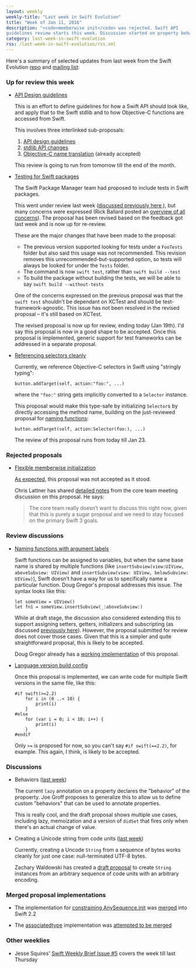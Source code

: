```yaml
---
layout: weekly
weekly-title: "Last week in Swift Evolution"
title: "Week of Jan 11, 2016"
description: "<code>memberwise init</code> was rejected. Swift API
guidelines review starts this week. Discussion started on property behaviors."
category: last-week-in-swift-evolution
rss: /last-week-in-swift-evolution/rss.xml
---
```


Here's a summary of selected updates from last
week from the Swift Evolution
[repo](https://github.com/apple/swift-evolution) and [mailing
list](https://lists.swift.org/pipermail/swift-evolution/):

### Up for review this week

  - [API Design guidelines](https://lists.swift.org/pipermail/swift-evolution/Week-of-Mon-20160111/006609.html)

    This is an effort to define guidelines for how a Swift API should
    look like, and apply that to the Swift stdlib and to how Objective-C
    functions are accessed from Swift.

    This involves three interlinked sub-proposals:

      1. [API design guidelines](https://swift.org/documentation/api-design-guidelines.html)
      2. [stdlib API changes](https://github.com/apple/swift-evolution/blob/master/proposals/0006-apply-api-guidelines-to-the-standard-library.md)
      3. [Objective-C name translation](https://github.com/apple/swift-evolution/blob/master/proposals/0005-objective-c-name-translation.md) (already accepted)

    This review is going to run from tomorrow till the end of the month.

  - [Testing for Swift packages][swift_tests]

    The Swift Package Manager team had proposed to include tests in
    Swift packages.
    
    This went under review last week ([discussed previously here
    ](/last-week-in-swift-evolution/2016/swift-evolution-week-of-01-04/#swift-pm-testing)), but many concerns were expressed (Rick Ballard posted
    an [overview of all concerns][rick_ballard_test_concerns_summary]).
    The proposal has been revised based on the feedback got last week
    and is now up for re-review.

    These are the major changes that have been made to the proposal:

      * The previous version supported looking for tests under a
        `FooTests` folder but also said this usage was not recommended.
        This revision removes this unrecommended-but-supported option,
        so tests will always be looked for under the `Tests` folder.
      * The command is now `swift test`, rather than `swift build --test`
      * To build the package without building the tests, we will be
        able to say `swift build --without-tests`

    One of the concerns expressed on the previous proposal was that the
    `swift test` shouldn't be dependant on XCTest and should be
    test-framework-agnostic. This issue has not been resolved in the
    revised proposal &ndash; it's still based on XCTest.

    The revised proposal is now up for review, ending today (Jan 19th).
    I'd say this proposal is now in a good shape to be accepted. Once
    this proposal is implemented, generic support for test frameworks
    can be addressed in a separate proposal.
 
  - [Referencing selectors cleanly](https://github.com/apple/swift-evolution/blob/master/proposals/0022-objc-selectors.md)

    Currently, we reference Objective-C selectors in Swift using
    "stringly typing":

        button.addTarget(self, action:"foo:", ...)

    where the `"foo:"` string gets implicitly converted to a `Selector`
    instance.

    This proposal would make this type-safe by initializing `Selector`s
    by directly accessing the method name, building on the just-reviewed
    proposal for [naming functions](#naming-functions):

        button.addTarget(self, action:Selector(foo:), ...)

    The review of this proposal runs from today till Jan 23.

[swift_tests]: https://github.com/apple/swift-evolution/blob/master/proposals/0019-package-manager-testing.md
[rick_ballard_test_concerns_summary]: https://lists.swift.org/pipermail/swift-evolution/Week-of-Mon-20160111/006466.html

### Rejected proposals

  - [Flexible memberwise initialization][flexible_init]

    [As expected](/last-week-in-swift-evolution/2016/swift-evolution-week-of-01-04/#memberwise-init), this proposal was not accepted as it stood.

    Chris Lattner has shared [detailed notes](https://lists.swift.org/pipermail/swift-evolution/Week-of-Mon-20160111/006469.html)
    from the core team meeting discussion on this proposal. He says:

    > The core team really doesn’t want to discuss this right now, given
    > that this is purely a sugar proposal and we need to stay focused
    > on the primary Swift 3 goals.

[flexible_init]: https://github.com/apple/swift-evolution/blob/master/proposals/0018-flexible-memberwise-initialization.md

### Review discussions

  - <a name="naming-functions"></a>
    [Naming functions with argument labels][naming_functions]

    Swift functions can be assigned to variables, but when the same base
    name is shared by multiple functions (like
    `insertSubview(view:UIView, aboveSubview: UIView)` and
    `insertSubview(view: UIView, belowSubview: UIView)`), Swift doesn’t
    have a way for us to specifically name a particular function. Doug
    Gregor's proposal addresses this issue. The syntax looks like this:

        let someView = UIView()
        let fn1 = someView.insertSubview(_:aboveSubview:)

    While at draft stage, the discussion also considered extending this
    to support assigning setters, getters, initializers and
    subscripting (as discussed [previously here](/last-week-in-swift-evolution/2016/swift-evolution-week-of-12-28/#naming-functions)). However, the proposal submitted
    for review does not cover those cases. Given that this is a simpler and
    quite straightforward proposal, this is likely to be accepted.

    Doug Gregor already has a [working implementation](https://github.com/DougGregor/swift/compare/se-0021-generalized-naming) of this proposal.

[naming_functions]: https://github.com/apple/swift-evolution/blob/master/proposals/0021-generalized-naming.md

  - [Language version build config](https://github.com/apple/swift-evolution/blob/master/proposals/0020-if-swift-version.md)

    Once this proposal is implemented, we can write code for multiple
    Swift versions in the same file, like this:

        #if swift(>=2.2)
            for i in (0 ..< 10) {
                print(i)
            }
        #else
            for (var i = 0; i < 10; i++) {
                print(i)
            }
        #endif

    Only `>=` is proposed for now, so you can't say `#if swift(==2.2)`,
    for example. This again, I think, is likely to be accepted.

### Discussions

  - Behaviors ([last week](https://lists.swift.org/pipermail/swift-evolution/Week-of-Mon-20160111/006523.html))

    The current `lazy` annotation on a property declares the "behavior"
    of the propoerty. Joe Groff proposes to generalize this to allow us
    to define custom "behaviors" that can be used to annotate
    properties.

    This is really cool, and the draft proposal shows multiple use
    cases, including lazy, memoization and a version of `didSet` that
    fires only when there's an actual change of value.

  - Creating a Unicode string from code units ([last week](https://lists.swift.org/pipermail/swift-evolution/Week-of-Mon-20160111/006678.html))

    Currently, creating a Uncode `String` from a sequence of bytes works
    cleanly for just one case: null-terminated UTF-8 bytes.

    Zachary Waldowski has created a [draft proposal](https://github.com/zwaldowski/swift-evolution/blob/string-from-code-units/proposals/0000-string-from-code-units.md) to create `String` instances from an arbitrary sequence of code units with an arbitrary encoding.

### Merged proposal implementations

  - The implementation for [constraining AnySequence.init](https://github.com/apple/swift-evolution/blob/master/proposals/0014-constrained-AnySequence.md) was [merged](https://github.com/apple/swift/pull/895) into Swift 2.2

  - The [associatedtype](https://github.com/apple/swift-evolution/blob/master/proposals/0011-replace-typealias-associated.md) implementation was [attempted to be merged](https://github.com/apple/swift/pull/964)

### Other weeklies

  - Jesse Squires' [Swift Weekly Brief Issue #5](http://swiftweekly.github.io/issue-5/)
    covers the week till last Thursday

